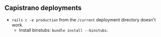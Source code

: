 ## Capistrano deployments

* `rails c -e production` from the `/current` deployment directory doesn't work.
  * Install binstubs: `bundle install --binstubs`.
